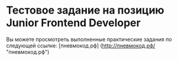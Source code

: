 # Тестовое задание на позицию Junior Frontend Developer

Вы можете просмотреть выполненные практические задания по следующей ссылке: [пневмокод.рф] (http://пневмокод.рф/ "пневмокод.рф")

